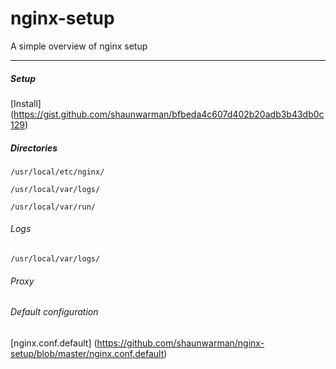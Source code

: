 # nginx-setup
A simple overview of nginx setup

------------

##### Setup
[Install] (https://gist.github.com/shaunwarman/bfbeda4c607d402b20adb3b43db0c129)

##### Directories
`/usr/local/etc/nginx/`

`/usr/local/var/logs/`

`/usr/local/var/run/`
###### Logs
`/usr/local/var/logs/`

###### Proxy

###### Default configuration
[nginx.conf.default] (https://github.com/shaunwarman/nginx-setup/blob/master/nginx.conf.default)
